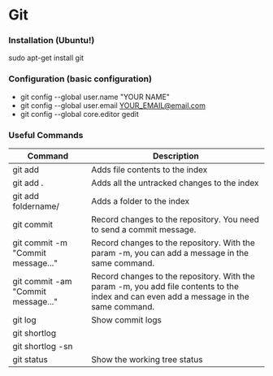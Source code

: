 # Git 

### Installation (Ubuntu!)
sudo apt-get install git 

### Configuration (basic configuration)
- git config --global user.name "YOUR NAME"
- git config --global user.email YOUR_EMAIL@email.com
- git config --global core.editor gedit

### Useful Commands

| Command | Description |
| ------ | ------  |
| git add | Adds file contents to the index |
| git add . | Adds all the untracked changes to the index  |
| git add foldername/ | Adds a folder to the index |
| git commit | Record changes to the repository. You need to send a commit message. |
| git commit -m "Commit message..." | Record changes to the repository. With the param -m, you can add a message in the same command. |
| git commit -am "Commit message..."| Record changes to the repository. With the param -m, you add file contents to the index and can even add a message in the same command. |
| git log | Show commit logs  |
| git shortlog |   |
| git shortlog -sn |  |
| git status | Show the working tree status |  
